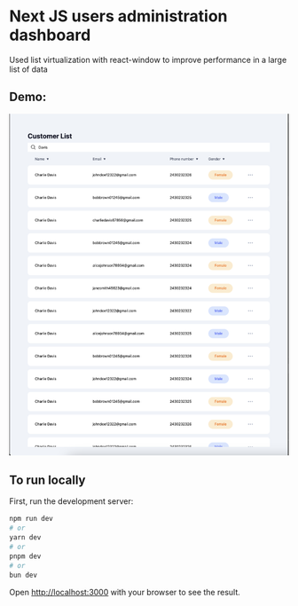 # Next JS users administration dashboard

Used list virtualization with react-window to improve performance in a large list of data

## Demo:

![Example Image](./images/demo.png)

## To run locally

First, run the development server:

```bash
npm run dev
# or
yarn dev
# or
pnpm dev
# or
bun dev
```

Open [http://localhost:3000](http://localhost:3000) with your browser to see the result.
